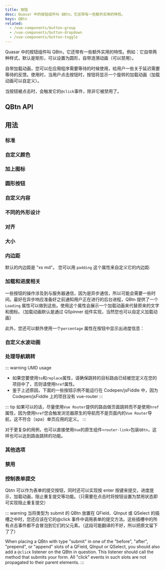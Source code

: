 ```yaml
---
title: 按钮
desc: Quasar 中的按钮组件叫 QBtn，它还带有一些额外实用的特性。
keys: QBtn
related:
  - /vue-components/button-group
  - /vue-components/button-dropdown
  - /vue-components/button-toggle
---
```

Quasar 中的按钮组件叫 QBtn，它还带有一些额外实用的特性。例如：它自带两种样式，默认是矩形，可以设置为圆形，自带涟漪动画（可以禁用）。

自带加载动画，您可以在应用程序需要等待的时候使用，给用户一些关于延迟需要等待的反馈。使用时，当用户点击按钮时，按钮将显示一个旋转的加载动画（加载动画可以自定义）。

当按钮被点击时，会触发它的`@click`事件，除非它被禁用了。

## QBtn API

<doc-api file="QBtn" />

## 用法

### 标准

<doc-example title="标准按钮" file="QBtn/Standard" />

### 自定义颜色

<doc-example title="自定义颜色" file="QBtn/CustomColor" />

### 加上图标

<doc-example title="带有图标" file="QBtn/WithIcons" />

### 圆形按钮

<doc-example title="圆形按钮" file="QBtn/Round" />

### 自定义内容

<doc-example title="自定义内容" file="QBtn/CustomContent" />

<doc-example title="截断文本" file="QBtn/TruncateLabel" />

### 不同的外形设计

<doc-example title="按钮外观" file="QBtn/ButtonDesign" />

### 对齐

<doc-example title="按钮对齐方式" file="QBtn/ButtonAlignment" />

### 大小

<doc-example title="按钮大小" file="QBtn/ButtonSize" />

### 内边距

默认的内边距是 "xs md"。 您可以用 `padding` 这个属性来自定义它的内边距:

<doc-example title="Button padding" file="QBtn/ButtonPadding" />

### 加载和进度相关
一些按钮的操作涉及到与服务器通信，因为是异步通信，所以可能会需要一些时间。最好在异步响应准备好之前通知用户正在进行的后台进程，QBtn 提供了一个 `Loading` 属性可以做到这些。使用这个属性会展示一个加载动画来代替原来的文字和图标。（加载动画默认是通过 QSpinner 组件实现，当然您也可以自定义加载动画）

<doc-example title="模糊的进度" file="QBtn/IndeterminateProgress" />

此外，您还可以额外使用一个`percentage` 属性在按钮中显示出进度信息：

<doc-example title="精确的进度" file="QBtn/DeterministicProgress" />

### 自定义水波动画

<doc-example title="自定义水波动画" file="QBtn/CustomRipple" />

### 处理导航跳转 <q-badge align="top" color="brand-primary" label="updated for v2.4+" />

::: warning UMD usage
* 如果您要使用`to`和`replace`属性，请确保跳转的目标路由已经被您定义在您的项目中了，否则请使用`href`属性。
* 鉴于上述原因，下面的一些按钮示例不能运行在 Codepen/jsFiddle 中，因为 Codepen/jsFiddle 上的项目没有 vue-router
:::

::: tip
如果可以的话，尽量使用`Vue Router`提供的路由做页面跳转而不是使用`href`属性，因为使用`href`您会触发浏览器原生的导航而不是页面内的`Vue Router`导航，这不符合（spa）单页应用的定义。
:::

<doc-example title="链接" file="QBtn/Links" no-edit />

对于更复杂的用例，也可以直接使用`Vue`的原生组件`<router-link>`包装`QBtn`，这样也可以达到路由跳转的功能。

<doc-example title="作为 RouterLink 的插槽" file="QBtn/RouterLinkExample" no-edit />

### 其他选项

<doc-example title="其他选项" file="QBtn/OtherOptions" />

### 禁用

<doc-example title="禁用" file="QBtn/Disabled" />

### 控制表单提交

Qbtn 可以作为表单的提交按钮，同时还可以实现按 enter 按键来提交，进度提示，加载动画，阻止重复提交等功能。（只需要在点击时将按钮设置为禁用状态即可实现阻止重复提交）

::: warning
当将类型为 submit 的 QBtn 放置在 QField、QInput 或 QSelect 的插槽之中时，您还应该在它的@click 事件中调用表单的提交方法。这些插槽中的所有点击事件都不会冒泡到它们的父元素。（这段可能翻译的不好，所以把原文留下了了）

When placing a QBtn with type "submit" in one of the "before", "after", "prepend", or "append" slots of a QField, QInput or QSelect, you should also add a `@click` listener on the QBtn in question. This listener should call the method that submits your form. All "click" events in such slots are not propagated to their parent elements.
:::

<doc-example title="表单提交" file="QBtn/FormSubmission" />
